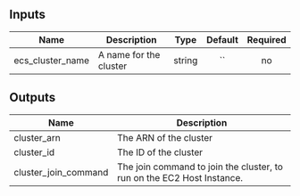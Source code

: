 ## Inputs

| Name | Description | Type | Default | Required |
|------|-------------|:----:|:-----:|:-----:|
| ecs_cluster_name | A name for the cluster | string | `` | no |

## Outputs

| Name | Description |
|------|-------------|
| cluster_arn | The ARN of the cluster |
| cluster_id | The ID of the cluster |
| cluster_join_command | The join command to join the cluster, to run on the EC2 Host Instance. |
